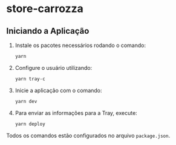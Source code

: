 # store-carrozza

## Iniciando a Aplicação

1. Instale os pacotes necessários rodando o comando:
    ```bash
    yarn
    ```

2. Configure o usuário utilizando:
    ```bash
    yarn tray-c
    ```

3. Inicie a aplicação com o comando:
    ```bash
    yarn dev
    ```

4. Para enviar as informações para a Tray, execute:
    ```bash
    yarn deploy
    ```

Todos os comandos estão configurados no arquivo `package.json`.

